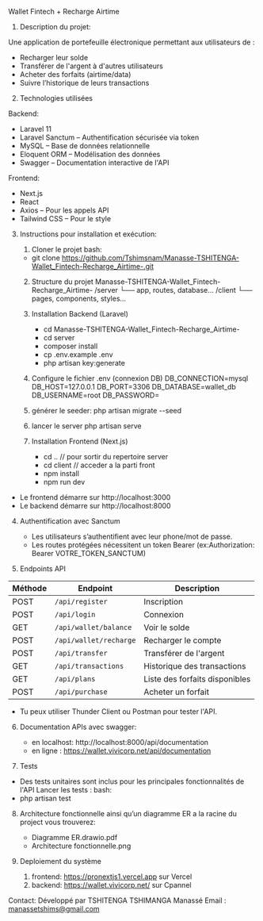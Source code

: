 Wallet Fintech + Recharge Airtime

1. Description du projet:

Une application de portefeuille électronique permettant aux utilisateurs de :

- Recharger leur solde
- Transférer de l'argent à d'autres utilisateurs
- Acheter des forfaits (airtime/data)
- Suivre l’historique de leurs transactions

2. Technologies utilisées

  Backend:
- Laravel 11
- Laravel Sanctum – Authentification sécurisée via token
- MySQL – Base de données relationnelle
- Eloquent ORM – Modélisation des données
- Swagger – Documentation interactive de l'API

 Frontend:
- Next.js
- React
- Axios – Pour les appels API
- Tailwind CSS – Pour le style

3. Instructions pour installation et exécution:
    1. Cloner le projet
    bash:
    - git clone https://github.com/Tshimsnam/Manasse-TSHITENGA-Wallet_Fintech-Recharge_Airtime-.git

    2.  Structure du projet
        Manasse-TSHITENGA-Wallet_Fintech-Recharge_Airtime-
        /server
            └── app, routes, database...
        /client
            └── pages, components, styles...

    3. Installation Backend (Laravel)
        - cd Manasse-TSHITENGA-Wallet_Fintech-Recharge_Airtime-
        - cd server
        - composer install
        - cp .env.example .env
        - php artisan key:generate
    4. Configure le fichier .env (connexion DB)
        DB_CONNECTION=mysql
        DB_HOST=127.0.0.1
        DB_PORT=3306
        DB_DATABASE=wallet_db
        DB_USERNAME=root
        DB_PASSWORD=

    5. générer le seeder:
        php artisan migrate --seed

    6. lancer le server
        php artisan serve

    7. Installation Frontend (Next.js)
        - cd .. // pour sortir du repertoire server
        - cd client // acceder a la parti front
        - npm install
        - npm run dev

- Le frontend démarre sur http://localhost:3000
- Le backend démarre sur http://localhost:8000

4. Authentification avec Sanctum
    - Les utilisateurs s’authentifient avec leur phone/mot de passe.
    - Les routes protégées nécessitent un token Bearer (ex:Authorization: Bearer VOTRE_TOKEN_SANCTUM) 

5. Endpoints API

| Méthode | Endpoint                | Description                          |
|--------|-------------------------|--------------------------------------|
| POST   | `/api/register`         | Inscription                          |
| POST   | `/api/login`            | Connexion                            |
| GET    | `/api/wallet/balance`   | Voir le solde                        |
| POST   | `/api/wallet/recharge`  | Recharger le compte                  |
| POST   | `/api/transfer`         | Transférer de l'argent               |
| GET    | `/api/transactions`     | Historique des transactions          |
| GET    | `/api/plans`            | Liste des forfaits disponibles       |
| POST   | `/api/purchase`         | Acheter un forfait                   |


- Tu peux utiliser Thunder Client ou Postman pour tester l'API.

6. Documentation APIs avec swagger:
    - en localhost: http://localhost:8000/api/documentation
    - en ligne : https://wallet.vivicorp.net/api/documentation

7. Tests
- Des tests unitaires sont inclus pour les principales fonctionnalités de l'API
Lancer les tests :
bash:
- php artisan test

8. Architecture fonctionnelle ainsi qu’un diagramme ER
    a la racine du project vous trouverez:
    - Diagramme ER.drawio.pdf
    - Architecture fonctionnelle.png

9. Deploiement du système
    1. frontend: https://pronextjs1.vercel.app sur Vercel
    2. backend: https://wallet.vivicorp.net/ sur Cpannel


Contact:
Développé par TSHITENGA TSHIMANGA Manassé
Email : manassetshims@gmail.com



